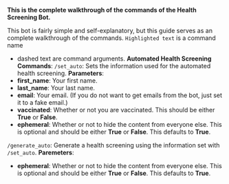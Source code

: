**This is the complete walkthrough of the commands of the Health Screening Bot.**

This bot is fairly simple and self-explanatory, but this guide serves as an complete walkthrough of the commands.
`Highlighted text` is a command name
- dashed text are command arguments.
__**Automated Health Screening Commands**__:
`/set_auto`: Sets the information used for the automated health screening.
__Parameters__:
- **first_name**: Your first name.
- **last_name**: Your last name.
- **email**: Your email. (If you do not want to get emails from the bot, just set it to a fake email.)
- **vaccinated**: Whether or not you are vaccinated. This should be either __True__ or __False__.
- **ephemeral**: Whether or not to hide the content from everyone else. This is optional and should be either __True__ or __False__. This defaults to __True__.

`/generate_auto`: Generate a health screening using the information set with `/set_auto`.
__Paremeters__:
- **ephemeral**: Whether or not to hide the content from everyone else. This is optional and should be either __True__ or __False__. This defaults to __True__.

